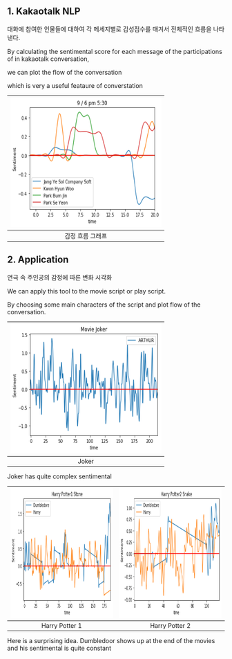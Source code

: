 
## 1. Kakaotalk NLP
대화에 참여한 인물들에 대하여 각 메세지별로 감성점수를 매겨서 전체적인 흐름을 나타낸다. 

By calculating the sentimental score for each message of the participations of in kakaotalk conversation,

we can plot the flow of the conversation

which is very a useful feataure of converstation

|<a href="#"><img src="./images/img1.png" width="350px" height="300px" title ="Main Window" alt="hello!" /></a>| 
|:--:| 
| 감정 흐름 그래프 |

## 2. Application
연극 속 주인공의 감정에 따른 변화 시각화

We can apply this tool to the movie script or play script. 

By choosing some main characters of the script and plot flow of the conversation.

|<a href="#"><img src="./images/img2.png" width="350px" height="300px" title ="Joker" alt="hello!" /></a>| 
|:--:| 
| Joker |

Joker has quite complex sentimental

|<a href="#"><img src="./images/img3.png" width="350px" height="300px" title ="Main Window" alt="hello!" /></a>| <a href="#"><img src="./images/img4.png" width="350px" height="300px" title ="Main Window" alt="hello!" /></a>| 
|:--:|:--:| 
| Harry Potter 1 | Harry Potter 2 |

Here is a surprising idea. Dumbledoor shows up at the end of the movies and his sentimental is quite constant
